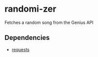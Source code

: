 # randomi-zer
Fetches a random song from the Genius API

## Dependencies
- [requests](https://requests.readthedocs.io/en/master/)
